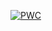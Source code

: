 [![PWC](https://img.shields.io/endpoint.svg?url=https://paperswithcode.com/badge/prompt-to-prompt-image-editing-with-cross/image-generation-on-10000-people-re-id-data-1)](https://paperswithcode.com/sota/image-generation-on-10000-people-re-id-data-1?p=prompt-to-prompt-image-editing-with-cross)
